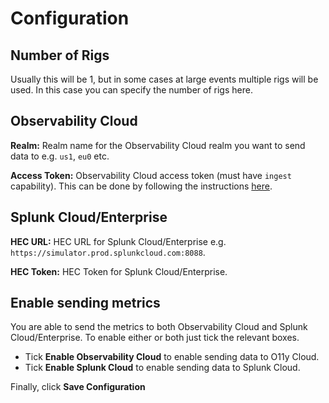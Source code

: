 # Configuration

## Number of Rigs

Usually this will be 1, but in some cases at large events multiple rigs will be used. In this case you can specify the number of rigs here.

## Observability Cloud

**Realm:** Realm name for the Observability Cloud realm you want to send data to e.g. `us1`, `eu0` etc.

**Access Token:** Observability Cloud access token (must have `ingest` capability). This can be done by following the instructions [here](https://docs.splunk.com/Observability/admin/authentication-tokens/org-tokens.html#ingest-tokens).

## Splunk Cloud/Enterprise

**HEC URL:** HEC URL for Splunk Cloud/Enterprise e.g. `https://simulator.prod.splunkcloud.com:8088`.

**HEC Token:** HEC Token for Splunk Cloud/Enterprise.

## Enable sending metrics

You are able to send the metrics to both Observability Cloud and Splunk Cloud/Enterprise. To enable either or both just tick the relevant boxes.

* Tick **Enable Observability Cloud** to enable sending data to O11y Cloud.
* Tick **Enable Splunk Cloud** to enable sending data to Splunk Cloud.

Finally, click **Save Configuration**
